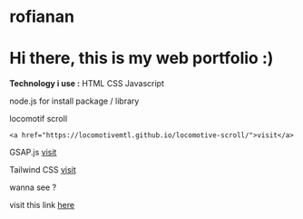 # rofianan

<h1>Hi there, this is my web portfolio :)</h1>
<p>
    <b>Technology i use :</b>
    HTML
    CSS
   Javascript
<p>
    node.js for install package / library
<p>
   locomotif scroll 
    
    <a href="https://locomotivemtl.github.io/locomotive-scroll/">visit</a>
<p>
  GSAP.js
<a href="https://greensock.com/gsap/">visit</a>
 <p>
    Tailwind CSS
<a href="https://tailwindcss.com/">visit</a>
<p>
wanna see ?
<p>
visit this link 
<a href="https://rfanan.netlify.app" target="_blank">here</a>


